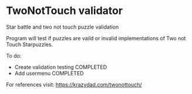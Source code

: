 # TwoNotTouch validator
Star battle and two not touch puzzle validation

Program will test if puzzles are vaild or invalid implementations of Two not Touch Starpuzzles.

To do:
  - Create validation testing COMPLETED
  - Add usermenu COMPLETED

For references visit:
https://krazydad.com/twonottouch/
